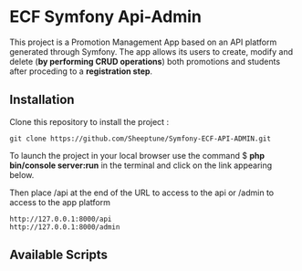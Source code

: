 # ECF Symfony Api-Admin

This project is a Promotion Management App based on an API platform generated through Symfony.
The app allows its users to create, modify and delete (**by performing CRUD operations**) both promotions and students after proceding to a **registration step**.

## Installation

Clone this repository to install the project :
```
git clone https://github.com/Sheeptune/Symfony-ECF-API-ADMIN.git
```

To launch the project in your local browser use the command $ **php bin/console server:run** in the terminal and click on the link appearing below.

Then place /api at the end of the URL to access to the api or /admin to access to the app platform

```
http://127.0.0.1:8000/api
http://127.0.0.1:8000/admin
```


## Available Scripts
